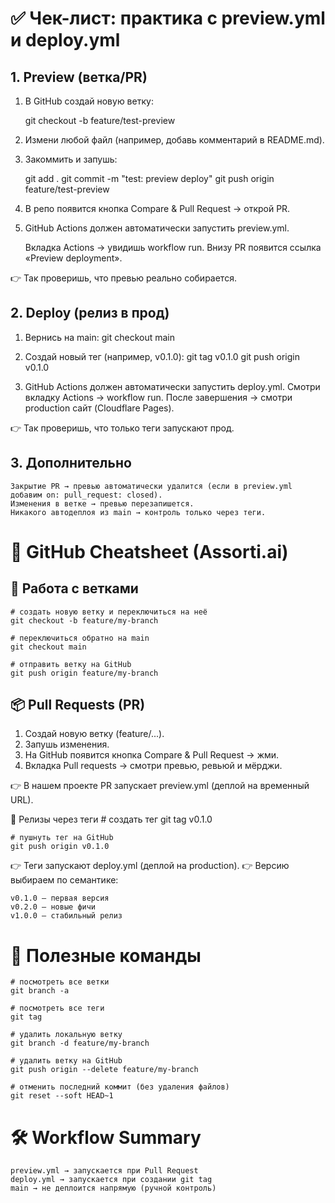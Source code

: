 # ✅ Чек-лист: практика с preview.yml и deploy.yml

## 1. Preview (ветка/PR)
  1. В GitHub создай новую ветку:

      git checkout -b feature/test-preview

  2. Измени любой файл (например, добавь комментарий в README.md).
  3. Закоммить и запушь:

     git add .
     git commit -m "test: preview deploy"
     git push origin feature/test-preview

  4. В репо появится кнопка Compare & Pull Request → открой PR.
  5. GitHub Actions должен автоматически запустить preview.yml.

     Вкладка Actions → увидишь workflow run.
     Внизу PR появится ссылка «Preview deployment».

👉 Так проверишь, что превью реально собирается.

## 2. Deploy (релиз в прод)
  1. Вернись на main:
     git checkout main

  2. Создай новый тег (например, v0.1.0):
     git tag v0.1.0
     git push origin v0.1.0

  3. GitHub Actions должен автоматически запустить deploy.yml.
     Смотри вкладку Actions → workflow run.
     После завершения → смотри production сайт (Cloudflare Pages).

👉 Так проверишь, что только теги запускают прод.

## 3. Дополнительно
    Закрытие PR → превью автоматически удалится (если в preview.yml добавим on: pull_request: closed).
    Изменения в ветке → превью перезапишется.
    Никакого автодеплоя из main → контроль только через теги.

# 📘 GitHub Cheatsheet (Assorti.ai)

## 🔀 Работа с ветками
    # создать новую ветку и переключиться на неё
    git checkout -b feature/my-branch

    # переключиться обратно на main
    git checkout main

    # отправить ветку на GitHub
    git push origin feature/my-branch

## 📦 Pull Requests (PR)
   1. Создай новую ветку (feature/...).
   2. Запушь изменения.
   3. На GitHub появится кнопка Compare & Pull Request → жми.
   4. Вкладка Pull requests → смотри превью, ревьюй и мёрджи.

👉 В нашем проекте PR запускает preview.yml (деплой на временный URL).

🚀 Релизы через теги
    # создать тег
    git tag v0.1.0

    # пушнуть тег на GitHub
    git push origin v0.1.0

👉 Теги запускают deploy.yml (деплой на production).
👉 Версию выбираем по семантике:

    v0.1.0 — первая версия
    v0.2.0 — новые фичи
    v1.0.0 — стабильный релиз

# 🔧 Полезные команды
    # посмотреть все ветки
    git branch -a
    
    # посмотреть все теги
    git tag
    
    # удалить локальную ветку
    git branch -d feature/my-branch
    
    # удалить ветку на GitHub
    git push origin --delete feature/my-branch
    
    # отменить последний коммит (без удаления файлов)
    git reset --soft HEAD~1

# 🛠 Workflow Summary

    preview.yml → запускается при Pull Request
    deploy.yml → запускается при создании git tag
    main → не деплоится напрямую (ручной контроль)






